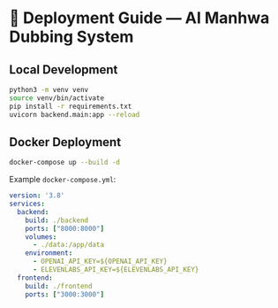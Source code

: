 # 🚀 Deployment Guide — AI Manhwa Dubbing System

## Local Development
```bash
python3 -m venv venv
source venv/bin/activate
pip install -r requirements.txt
uvicorn backend.main:app --reload
```

## Docker Deployment
```bash
docker-compose up --build -d
```
Example `docker-compose.yml`:
```yaml
version: '3.8'
services:
  backend:
    build: ./backend
    ports: ["8000:8000"]
    volumes:
      - ./data:/app/data
    environment:
      - OPENAI_API_KEY=${OPENAI_API_KEY}
      - ELEVENLABS_API_KEY=${ELEVENLABS_API_KEY}
  frontend:
    build: ./frontend
    ports: ["3000:3000"]
```
